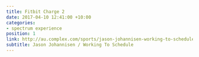 ```yaml
---
title: Fitbit Charge 2
date: 2017-04-10 12:41:00 +10:00
categories:
- spectrum experience
position: 1
link: http://au.complex.com/sports/jason-johannisen-working-to-schedule
subtitle: Jason Johannisen / Working To Schedule
---
```


